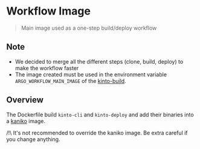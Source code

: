 # Workflow Image

> Main image used as a one-step build/deploy workflow

## Note

- We decided to merge all the different steps (clone, build, deploy) to make the workflow faster
- The image created must be used in the environment variable `ARGO_WORKFLOW_MAIN_IMAGE` of the [kinto-build](../kinto-build/.env-example).

## Overview

The Dockerfile build `kinto-cli` and `kinto-deploy` and add their binaries into a [kaniko](https://github.com/GoogleContainerTools/kaniko) image.

/!\ It's not recommended to override the kaniko image. Be extra careful if you change anything.